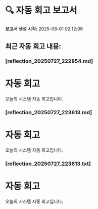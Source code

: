 ﻿# 🔍 자동 회고 보고서

**보고서 생성 시각:** 2025-08-01 02:12:06

## 최근 자동 회고 내용:


### [reflection_20250727_222854.md]

# 자동 회고

오늘의 시스템 자동 회고입니다.


### [reflection_20250727_223613.md]

# 자동 회고

오늘의 시스템 자동 회고입니다.


### [reflection_20250727_223613.txt]

# 자동 회고

오늘의 시스템 자동 회고입니다.


